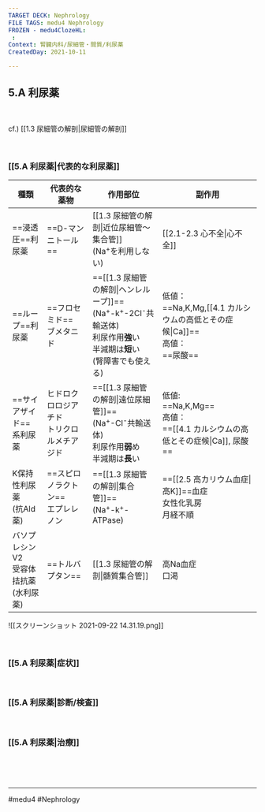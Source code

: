 ```yaml
---
TARGET DECK: Nephrology
FILE TAGS: medu4 Nephrology
FROZEN - medu4ClozeHL:
 : 
Context: 腎臓内科/尿細管・間質/利尿薬
CreatedDay: 2021-10-11

---
```


## 5.A 利尿薬

<br>

cf.) [[1.3 尿細管の解剖|尿細管の解剖]]

<br>

### [[5.A 利尿薬|代表的な利尿薬]]
|種類|代表的な薬物|作用部位|副作用|
|---|---|----|---|
|==浸透圧==利尿薬|==D-マンニトール==|[[1.3 尿細管の解剖\|近位尿細管〜集合管]]<br>(Na<sup>+</sup>を利用しない)|[[2.1-2.3 心不全\|心不全]]|
|==ループ==利尿薬|==フロセミド==<br>ブメタニド|==[[1.3 尿細管の解剖\|ヘンレループ]]==<br>(Na<sup>+</sup>-k<sup>+</sup>-2Cl<sup>-</sup>共輸送体)<br>利尿作用**強**い<br>半減期は**短**い<br>(腎障害でも使える)|低値：<br>==Na,K,Mg,[[4.1 カルシウムの高低とその症候\|Ca]]==<br>高値：<br>==尿酸==|
|==サイアザイド==<br>系利尿薬|ヒドロクロロジアチド<br>トリクロルメチアジド|==[[1.3 尿細管の解剖\|遠位尿細管]]==<br>(Na<sup>+</sup>-Cl<sup>-</sup>共輸送体)<br>利尿作用**弱**め<br>半減期は**長**い|低値:<br>==Na,K,Mg==<br>高値：<br>==[[4.1 カルシウムの高低とその症候\|Ca]], 尿酸==|
|K保持性利尿薬<br>(抗Ald薬)|==スピロノラクトン==<br>エプレレノン|==[[1.3 尿細管の解剖\|集合管]]==<br>(Na<sup>+</sup>-k<sup>+</sup>-ATPase)|==[[2.5 高カリウム血症\|高K]]==血症<br>女性化乳房<br>月経不順|
|バソプレシンV2<br>受容体拮抗薬<br>(水利尿薬)|==トルバプタン==|[[1.3 尿細管の解剖\|髄質集合管]]|高Na血症<br>口渇|
<!--ID: 1649904166263-->


![[スクリーンショット 2021-09-22 14.31.19.png]]

<br>

### [[5.A 利尿薬|症状]]


<br>

### [[5.A 利尿薬|診断/検査]]


<br>

### [[5.A 利尿薬|治療]]


<br><br><br>

---
#medu4 #Nephrology 